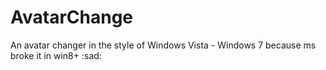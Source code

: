 # AvatarChange
An avatar changer in the style of Windows Vista - Windows 7 because ms broke it in win8+ :sad:
